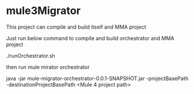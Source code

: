 # mule3Migrator

This project can compile and build itself and MMA project

Just run below command to compile and build orchestrator and MMA project

./runOrchestrator.sh

then run  mule mirator orchestrator

java -jar mule-migrator-orchestrator-0.0.1-SNAPSHOT.jar -projectBasePath <Mule3Project path> -destinationProjectBasePath <Mule 4 project path>
